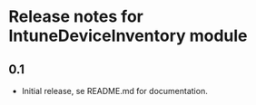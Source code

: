 # Release notes for IntuneDeviceInventory module

## 0.1
- Initial release, se README.md for documentation.